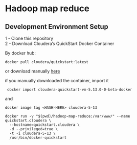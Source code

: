 # Hadoop map reduce


## Development Environment Setup

1 - Clone this repository<br />
2 - Download Cloudera’s QuickStart Docker Container <br />

By docker hub:
```
docker pull cloudera/quickstart:latest
```

or download manually [here](https://www.cloudera.com/downloads/quickstart_vms/5-13.html)

if you manually downloaded the container, import it
``` 
 docker import cloudera-quickstart-vm-5.13.0-0-beta-docker 
``` 
and 
```
docker image tag <HASH-HERE> cloudera-5-13 
```
``` 
docker run -v "$(pwd)/hadoop-map-reduce:/var/www/" --name quickstart.cloudera \
  --hostname=quickstart.cloudera \
  -d --privileged=true \
  -t -i cloudera-5-13 \
  /usr/bin/docker-quickstart
```
